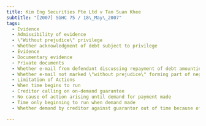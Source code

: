 ```yaml
---
title: Kim Eng Securities Pte Ltd v Tan Suan Khee 
subtitle: "[2007] SGHC 75 / 18\_May\_2007"
tags:
  - Evidence
  - Admissibility of evidence
  - \"Without prejudice\" privilege
  - Whether acknowledgment of debt subject to privilege
  - Evidence
  - Documentary evidence
  - Private documents
  - Whether e-mail from defendant discussing repayment of debt amounting to acknowledgment of debt
  - Whether e-mail not marked \"without prejudice\" forming part of negotiations and subject to without-prejudice privilege
  - Limitation of Actions
  - When time begins to run
  - Creditor calling on on-demand guarantee
  - No cause of action arising until demand for payment made
  - Time only beginning to run when demand made
  - Whether demand by creditor against guarantor out of time because of statute-barred principal transaction

---
```


